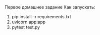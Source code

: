 Первое домашнее задание
Как запускать:
1) pip install -r requirements.txt
2) uvicorn app:app
3) pytest test.py
